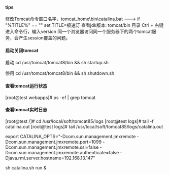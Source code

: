 #### tips
修改Tomcat命令窗口名字，tomcat_home\bin\catalina.bat  ———> if "%TITLE%" == "" set TITLE=极速订
查看jdk版本: tomcat/bin 目录 Ctrl + 右键进入命令行，输入version
同一个浏览器访问同一个服务器下的两个tomcat服务，会产生session覆盖的问题。

#### 启动关闭tomcat
启动
cd /usr/tomcat/tomcat8/bin && sh startup.sh

停用
cd /usr/tomcat/tomcat8/bin && sh shutdown.sh


#### 查看tomcat运行状态
[root@test webapps]# ps -ef | grep tomcat

#### 查看tomcat实时日志
[root@test /]# cd /usr/local/soft/tomcat85/logs
[root@test logs]# tail -f catalina.out
[root@test logs]# tail /usr/local/soft/tomcat85/logs/catalina.out


export CATALINA_OPTS="-Dcom.sun.management.jmxremote -Dcom.sun.management.jmxremote.port=1099 -Dcom.sun.management.jmxremote.ssl=false -Dcom.sun.management.jmxremote.authenticate=false -Djava.rmi.server.hostname=192.168.13.147"

sh catalina.sh run &
